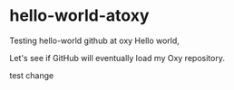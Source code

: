 # hello-world-atoxy
Testing hello-world github at oxy
Hello world, 

Let's see if GitHub will eventually load my Oxy repository. 

test change 
